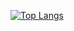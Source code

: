 [![Top Langs](https://github-readme-stats.vercel.app/api/top-langs/?username=jamibear)](https://github.com/anuraghazra/github-readme-stats)
